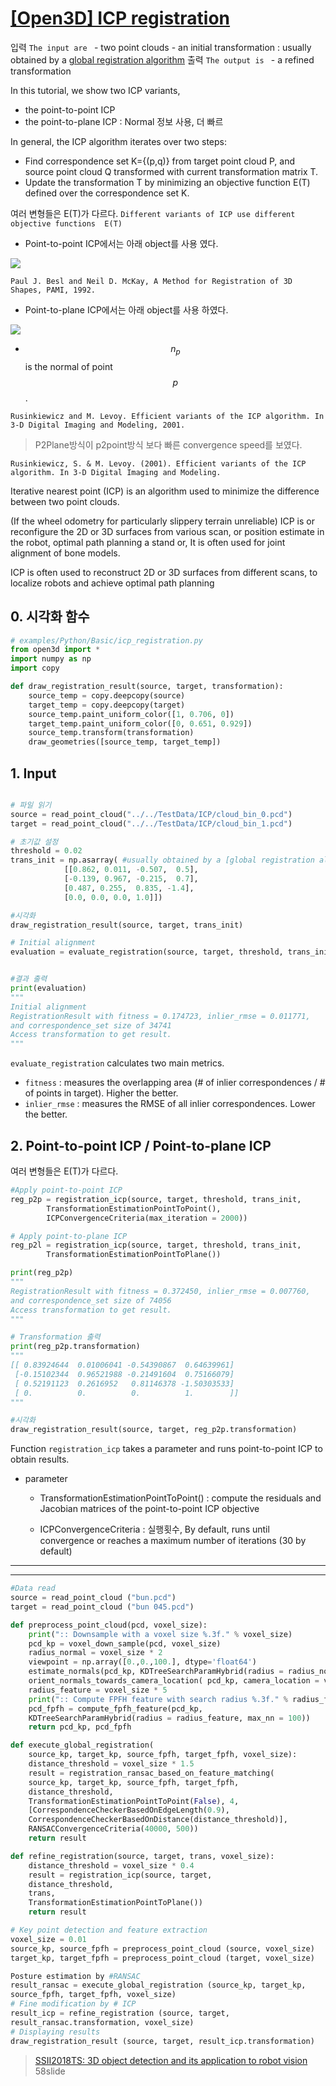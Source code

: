 # [[Open3D] ICP registration](http://www.open3d.org/docs/tutorial/Basic/icp_registration.html)


입력 `The input are `
    - two point clouds 
    - an initial transformation : usually obtained by a [global registration algorithm](http://www.open3d.org/docs/tutorial/Advanced/global_registration.html#global-registration)
출력 `The output is `
    - a refined transformation 

        
In this tutorial, we show two ICP variants, 
- the point-to-point ICP 
- the point-to-plane ICP : Normal 정보 사용, 더 빠르

In general, the ICP algorithm iterates over two steps:
- Find correspondence set K={(p,q)} from target point cloud P, and source point cloud Q transformed with current transformation matrix T.
- Update the transformation T by minimizing an objective function E(T) defined over the correspondence set K.

여러 변형들은 E(T)가 다르다. `Different variants of ICP use different objective functions  E(T)`

- Point-to-point ICP에서는 아래 object를 사용 였다. 

![](https://i.imgur.com/QGKX26b.png)

```
Paul J. Besl and Neil D. McKay, A Method for Registration of 3D Shapes, PAMI, 1992.
```

- Point-to-plane ICP에서는 아래 object를 사용 하였다. 

![](https://i.imgur.com/LwRWt4P.png)
- $$n_p$$ is the normal of point $$p$$.
```
Rusinkiewicz and M. Levoy. Efficient variants of the ICP algorithm. In 3-D Digital Imaging and Modeling, 2001.
```

> P2Plane방식이 p2point방식 보다 빠른 convergence speed를 보였다. 




  
```
Rusinkiewicz, S. & M. Levoy. (2001). Efficient variants of the ICP algorithm. In 3-D Digital Imaging and Modeling.
```
Iterative nearest point (ICP) is an algorithm used to minimize the difference between two point clouds.

(If the wheel odometry for particularly slippery terrain unreliable) ICP is or reconfigure the 2D or 3D surfaces from various scan, or position estimate in the robot, optimal path planning a stand or, It is often used for joint alignment of bone models.

ICP is often used to reconstruct 2D or 3D surfaces from different scans, to localize robots and achieve optimal path planning


## 0. 시각화 함수 

```python
# examples/Python/Basic/icp_registration.py
from open3d import *
import numpy as np
import copy

def draw_registration_result(source, target, transformation):
    source_temp = copy.deepcopy(source)
    target_temp = copy.deepcopy(target)
    source_temp.paint_uniform_color([1, 0.706, 0])
    target_temp.paint_uniform_color([0, 0.651, 0.929])
    source_temp.transform(transformation)
    draw_geometries([source_temp, target_temp])
```


## 1. Input 

```python 

# 파일 읽기
source = read_point_cloud("../../TestData/ICP/cloud_bin_0.pcd")
target = read_point_cloud("../../TestData/ICP/cloud_bin_1.pcd")

# 초기값 설정 
threshold = 0.02
trans_init = np.asarray( #usually obtained by a [global registration algorithm]
            [[0.862, 0.011, -0.507,  0.5],
            [-0.139, 0.967, -0.215,  0.7],
            [0.487, 0.255,  0.835, -1.4],
            [0.0, 0.0, 0.0, 1.0]])

#시각화 
draw_registration_result(source, target, trans_init)

# Initial alignment
evaluation = evaluate_registration(source, target, threshold, trans_init)


#결과 출력 
print(evaluation)
"""
Initial alignment
RegistrationResult with fitness = 0.174723, inlier_rmse = 0.011771,
and correspondence_set size of 34741
Access transformation to get result.
"""
```

`evaluate_registration` calculates two main metrics. 
- `fitness` : measures the overlapping area (# of inlier correspondences / # of points in target). Higher the better. 
- `inlier_rmse` : measures the RMSE of all inlier correspondences. Lower the better.


## 2. Point-to-point ICP / Point-to-plane ICP

여러 변형들은 E(T)가 다르다.
 


```python 
#Apply point-to-point ICP
reg_p2p = registration_icp(source, target, threshold, trans_init,
        TransformationEstimationPointToPoint(),
        ICPConvergenceCriteria(max_iteration = 2000))

# Apply point-to-plane ICP 
reg_p2l = registration_icp(source, target, threshold, trans_init,
        TransformationEstimationPointToPlane())

print(reg_p2p)
"""
RegistrationResult with fitness = 0.372450, inlier_rmse = 0.007760,
and correspondence_set size of 74056
Access transformation to get result.
"""

# Transformation 출력 
print(reg_p2p.transformation)
"""
[[ 0.83924644  0.01006041 -0.54390867  0.64639961]
 [-0.15102344  0.96521988 -0.21491604  0.75166079]
 [ 0.52191123  0.2616952   0.81146378 -1.50303533]
 [ 0.          0.          0.          1.        ]]
"""

#시각화 
draw_registration_result(source, target, reg_p2p.transformation)
```


Function `registration_icp` takes a parameter and runs point-to-point ICP to obtain results.
- parameter 
    - TransformationEstimationPointToPoint() : compute the residuals and Jacobian matrices of the point-to-point ICP objective

    - ICPConvergenceCriteria : 실행횟수, By default, runs until convergence or reaches a maximum number of iterations (30 by default)







---

---

```python
#Data read
source = read_point_cloud ("bun.pcd")
target = read_point_cloud ("bun 045.pcd")

def preprocess_point_cloud(pcd, voxel_size):
    print(":: Downsample with a voxel size %.3f." % voxel_size)
    pcd_kp = voxel_down_sample(pcd, voxel_size)
    radius_normal = voxel_size * 2
    viewpoint = np.array([0.,0.,100.], dtype='float64')
    estimate_normals(pcd_kp, KDTreeSearchParamHybrid(radius = radius_normal, max_nn = 30))
    orient_normals_towards_camera_location( pcd_kp, camera_location = viewpoint )
    radius_feature = voxel_size * 5
    print(":: Compute FPFH feature with search radius %.3f." % radius_feature)
    pcd_fpfh = compute_fpfh_feature(pcd_kp,
    KDTreeSearchParamHybrid(radius = radius_feature, max_nn = 100))
    return pcd_kp, pcd_fpfh

def execute_global_registration(
    source_kp, target_kp, source_fpfh, target_fpfh, voxel_size):
    distance_threshold = voxel_size * 1.5
    result = registration_ransac_based_on_feature_matching(
    source_kp, target_kp, source_fpfh, target_fpfh,
    distance_threshold,
    TransformationEstimationPointToPoint(False), 4,
    [CorrespondenceCheckerBasedOnEdgeLength(0.9),
    CorrespondenceCheckerBasedOnDistance(distance_threshold)],
    RANSACConvergenceCriteria(40000, 500))
    return result

def refine_registration(source, target, trans, voxel_size):
    distance_threshold = voxel_size * 0.4
    result = registration_icp(source, target,
    distance_threshold,
    trans,
    TransformationEstimationPointToPlane())
    return result

# Key point detection and feature extraction
voxel_size = 0.01
source_kp, source_fpfh = preprocess_point_cloud (source, voxel_size)
target_kp, target_fpfh = preprocess_point_cloud (target, voxel_size)

Posture estimation by #RANSAC
result_ransac = execute_global_registration (source_kp, target_kp,
source_fpfh, target_fpfh, voxel_size)
# Fine modification by # ICP
result_icp = refine_registration (source, target,
result_ransac.transformation, voxel_size)
# Displaying results
draw_registration_result (source, target, result_icp.transformation)
```

> [SSII2018TS: 3D object detection and its application to robot vision](https://www.slideshare.net/SSII_Slides/3d-101077557) 58slide